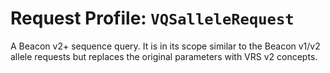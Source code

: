 # Request Profile: `VQSalleleRequest`

A Beacon v2+ sequence query. It is in its scope similar to the Beacon v1/v2
allele requests but replaces the original parameters with VRS v2 concepts.